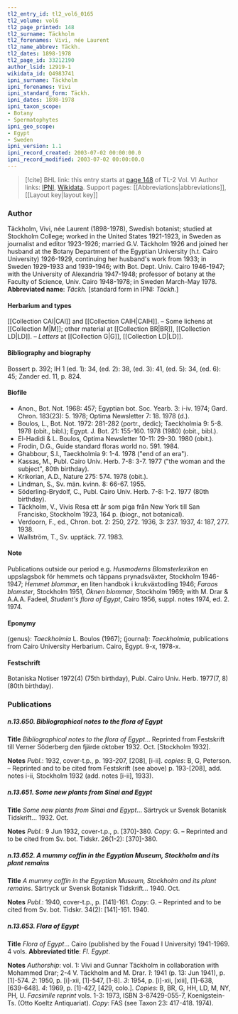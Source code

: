 ```yaml
---
tl2_entry_id: tl2_vol6_0165
tl2_volume: vol6
tl2_page_printed: 148
tl2_surname: Täckholm
tl2_forenames: Vivi, née Laurent
tl2_name_abbrev: Täckh.
tl2_dates: 1898-1978
tl2_page_id: 33212190
author_lsid: 12919-1
wikidata_id: Q4983741
ipni_surname: Täckholm
ipni_forenames: Vivi
ipni_standard_form: Täckh.
ipni_dates: 1898-1978
ipni_taxon_scope: 
- Botany
- Spermatophytes
ipni_geo_scope: 
- Egypt
- Sweden
ipni_version: 1.1
ipni_record_created: 2003-07-02 00:00:00.0
ipni_record_modified: 2003-07-02 00:00:00.0
---
```


> [!cite] BHL link: this entry starts at [page 148](https://www.biodiversitylibrary.org/page/33212190) of TL-2 Vol. VI
> Author links: [IPNI](https://www.ipni.org/a/12919-1), [Wikidata](https://www.wikidata.org/wiki/Q4983741). Support pages: [[Abbreviations|abbreviations]], [[Layout key|layout key]]

### Author

Täckholm, Vivi, née Laurent (1898-1978), Swedish botanist; studied at Stockholm College; worked in the United States 1921-1923, in Sweden as journalist and editor 1923-1926; married G.V. Täckholm 1926 and joined her husband at the Botany Department of the Egyptian University (h.t. Cairo University) 1926-1929, continuing her husband's work from 1933; in Sweden 1929-1933 and 1939-1946; with Bot. Dept. Univ. Cairo 1946-1947; with the University of Alexandria 1947-1948; professor of botany at the Faculty of Science, Univ. Cairo 1948-1978; in Sweden March-May 1978. 
**Abbreviated name**: *Täckh.* \[standard form in IPNI: *Täckh.*\]

#### Herbarium and types

[[Collection CAI|CAI]] and [[Collection CAIH|CAIH]]. – Some lichens at [[Collection M|M]]; other material at [[Collection BR|BR]], [[Collection LD|LD]]. – *Letters* at [[Collection G|G]], [[Collection LD|LD]].

#### Bibliography and biography

Bossert p. 392; IH 1 (ed. 1): 34, (ed. 2): 38, (ed. 3): 41, (ed. 5): 34, (ed. 6): 45; Zander ed. 11, p. 824.

#### Biofile

- Anon., Bot. Not. 1968: 457; Egyptian bot. Soc. Yearb. 3: i-iv. 1974; Gard. Chron. 183(23): 5. 1978; Optima Newsletter 7: 18. 1978 (d.).
- Boulos, L., Bot. Not. 1972: 281-282 (portr., dedic); Taeckholmia 9: 5-8. 1978 (obit., bibl.); Egypt. J. Bot. 21: 155-160. 1978 (1980) (obit., bibl.).
- El-Hadidi & L. Boulos, Optima Newsletter 10-11: 29-30. 1980 (obit.).
- Frodin, D.G., Guide standard floras world no. 591. 1984.
- Ghabbour, S.I., Taeckholmia 9: 1-4. 1978 ("end of an era").
- Kassas, M., Publ. Cairo Univ. Herb. 7-8: 3-7. 1977 ("the woman and the subject", 80th birthday).
- Krikorian, A.D., Nature 275: 574. 1978 (obit.).
- Lindman, S., Sv. män. kvinn. 8: 66-67. 1955.
- Söderling-Brydolf, C., Publ. Cairo Univ. Herb. 7-8: 1-2. 1977 (80th birthday).
- Täckholm, V., Vivis Resa ett år som piga från New York till San Francisko, Stockholm 1923, 164 p. (biogr., not botanical).
- Verdoorn, F., ed., Chron. bot. 2: 250, 272. 1936, 3: 237. 1937, 4: 187, 277. 1938.
- Wallström, T., Sv. upptäck. 77. 1983.

#### Note

Publications outside our period e.g. *Husmoderns Blomsterlexikon* en uppslagsbok för hemmets och täppans prynadsväxter, Stockholm 1946-1947; *Hemmet blommar*, en liten handbok i krukväxtodling 1946; *Faraos blomster*, Stockholm 1951, *Öknen blommar*, Stockholm 1969; with M. Drar & A.A.A. Fadeel, *Student's flora of Egypt*, Cairo 1956, suppl. notes 1974, ed. 2. 1974.

#### Eponymy

(genus): *Taeckholmia* L. Boulos (1967); (journal): *Taeckholmia*, publications from Cairo University Herbarium. Cairo, Egypt. 9-x, 1978-x.

#### Festschrift

Botaniska Notiser 1972(4) (75th birthday), Publ. Cairo Univ. Herb. 1977(7, 8) (80th birthday).

### Publications

##### n.13.650. Bibliographical notes to the flora of Egypt

**Title**
*Bibliographical notes to the flora of Egypt*... Reprinted from Festskrift till Verner Söderberg den fjärde oktober 1932. Oct. \[Stockholm 1932\].

**Notes**
*Publ*.: 1932, cover-t.p., p. 193-207, \[208\], \[i-ii\]. *copies*: B, G, Peterson. – Reprinted and to be cited from Festskrift (see above) p. 193-\[208\], add. notes i-ii, Stockholm 1932 (add. notes \[i-ii\], 1933).

##### n.13.651. Some new plants from Sinai and Egypt

**Title**
*Some new plants from Sinai and Egypt*... Särtryck ur Svensk Botanisk Tidskrift... 1932. Oct.

**Notes**
*Publ*.: 9 Jun 1932, cover-t.p., p. \[370\]-380. *Copy*: G. – Reprinted and to be cited from Sv. bot. Tidskr. 26(1-2): \[370\]-380.

##### n.13.652. A mummy coffin in the Egyptian Museum, Stockholm and its plant remains

**Title**
*A mummy coffin in the Egyptian Museum, Stockholm and its plant remains*. Särtryck ur Svensk Botanisk Tidskrift... 1940. Oct.

**Notes**
*Publ*.: 1940, cover-t.p., p. \[141\]-161. *Copy*: G. – Reprinted and to be cited from Sv. bot. Tidskr. 34(2): \[141\]-161. 1940.

##### n.13.653. Flora of Egypt

**Title**
*Flora of Egypt*... Cairo (published by the Fouad I University) 1941-1969. 4 vols.
**Abbreviated title**: *Fl. Egypt*.

**Notes**
*Authorship*: vol. 1: Vivi and Gunnar Täckholm in collaboration with Mohammed Drar; 2-4 V. Täckholm and M. Drar.
*1*: 1941 (p. 13: Jun 1941), p. \[1\]-574.
*2*: 1950, p. \[i\]-xii, \[1\]-547, \[1-8\].
*3*: 1954, p. \[i\]-xii, \[xiii\], \[1\]-638, \[639-648\].
*4*: 1969, p. \[1\]-427, \[429, colo.\].
*Copies*: B, BR, G, HH, LD, M, NY, PH, U.
*Facsimile reprint* vols. 1-3: 1973, ISBN 3-87429-055-7, Koenigstein-Ts. (Otto Koeltz Antiquariat). *Copy*: FAS (see Taxon 23: 417-418. 1974).

